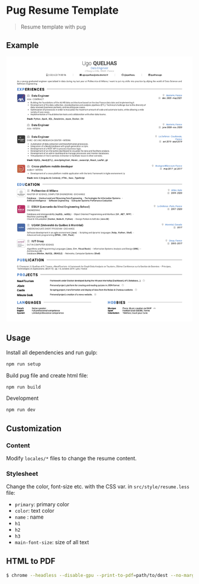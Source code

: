 # Pug Resume Template
> Resume template with pug

## Example
![Resume example](resume-ugo-quelhas.en_en.png)

## Usage
Install all dependencies and run gulp:
```bash
npm run setup
```

Build pug file and create html file:
```bash
npm run build
```

Development
```bash
npm run dev
```

## Customization

### Content
Modify `locales/*` files to change the resume content.

### Stylesheet
Change the color, font-size etc. with the CSS var. in `src/style/resume.less` file:
- `primary`: primary color
- `color`: text color
- `name` : name
- `h1`
- `h2`
- `h3`
- `main-font-size`: size of all text

## HTML to PDF
```bash
$ chrome --headless --disable-gpu --print-to-pdf=path/to/dest --no-margins path/to/html/file
```